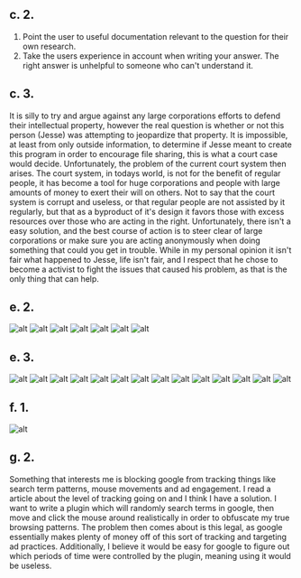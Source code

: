 ## c. 2.
1. Point the user to useful documentation relevant to the question for their own research.
2. Take the users experience in account when writing your answer. The right answer is unhelpful to someone who can't understand it.
## c. 3.
It is silly to try and argue against any large corporations efforts to defend their intellectual property, however the real question is whether or not this person (Jesse) was attempting to jeopardize that property. It is impossible, at least from only outside information, to determine if Jesse meant to create this program in order to encourage file sharing, this is what a court case would decide. Unfortunately, the problem of the current court system then arises. The court system, in todays world, is not for the benefit of regular people, it has become a tool for huge corporations and people with large amounts of money to exert their will on others.  Not to say that the court system is corrupt and useless, or that regular people are not assisted by it regularly, but that as a byproduct of it's design it favors those with excess resources over those who are acting in the right. Unfortunately, there isn't a easy solution, and the best course of action is to steer clear of large corporations or make sure you are acting anonymously when doing something that could you get in trouble. While in my personal opinion it isn't fair what happened to Jesse, life isn't fair, and I respect that he chose to become a activist to fight the issues that caused his problem, as that is the only thing that can help.
## e. 2.
![alt](images/e.2.1.png)
![alt](images/e.2.2.png)
![alt](images/e.2.3.png)
![alt](images/e.2.4.png)
![alt](images/e.2.5.png)
![alt](images/e.2.6.png)
![alt](images/e.2.7.png)
## e. 3.
![alt](images/e.3.1.png)
![alt](images/e.3.2.png)
![alt](images/e.3.3.png)
![alt](images/e.3.4.png)
![alt](images/e.3.5.png)
![alt](images/e.3.6.png)
![alt](images/e.3.7.png)
![alt](images/e.3.8.png)
![alt](images/e.3.9.png)
![alt](images/e.3.11.png)
![alt](images/e.3.22.png)
![alt](images/e.3.33.png)
![alt](images/e.3.44.png)
![alt](images/e.3.55.png)
## f. 1.
![alt](images/blockly.png)
## g. 2.
Something that interests me is blocking google from tracking things like search term patterns, mouse movements and ad engagement. I read a article about the level of tracking going on and I think I have a solution. I want to write a plugin which will randomly search terms in google, then move and click the mouse around realistically in order to obfuscate my true browsing patterns. The problem then comes about is this legal, as google essentially makes plenty of money off of this sort of tracking and targeting ad practices. Additionally, I believe it would be easy for google to figure out which periods of time were controlled by the plugin, meaning using it would be useless.
